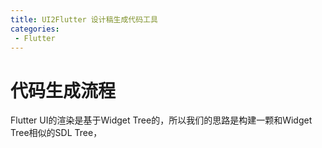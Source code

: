 ```yaml
---
title: UI2Flutter 设计稿生成代码工具
categories:
 - Flutter
---
```

# 代码生成流程
Flutter UI的渲染是基于Widget Tree的，所以我们的思路是构建一颗和Widget Tree相似的SDL Tree，